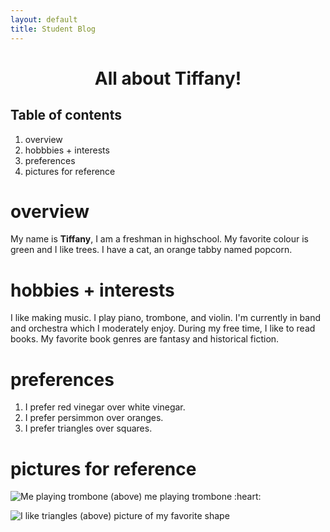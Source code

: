 ```yaml
---
layout: default
title: Student Blog
---
```


<h1 style="text-align: center;">All about Tiffany!</h1>

## Table of contents
1.  overview
2.  hobbbies + interests
3.  preferences
4.  pictures for reference

# overview
My name is **Tiffany**, I am a freshman in highschool. My favorite colour is green and I like trees. I have a cat, an orange tabby named popcorn. 

# hobbies + interests
I like making music. I play piano, trombone, and violin. I'm currently in band and orchestra which I moderately enjoy. During my free time, I like to read books. My favorite book genres are fantasy and historical fiction. 

# preferences
1. I prefer red vinegar over white vinegar.
2. I prefer persimmon over oranges.
3. I prefer triangles over squares.

# pictures for reference
<img src="image-1.png" alt="Me playing trombone">
(above) me playing trombone :heart:  

![I like triangles](https://camo.githubusercontent.com/ea85ae4c8814e620643085b377977cc4b8c7bdcb51787d440b1318c7917d34da/68747470733a2f2f7374617469632e77696b69612e6e6f636f6f6b69652e6e65742f756e616e797468696e672f696d616765732f362f36332f547269616e676c652e706e672f7265766973696f6e2f6c61746573742f7363616c652d746f2d77696474682d646f776e2f323030303f63623d3230323230353033313830373536)
(above) picture of my favorite shape 
